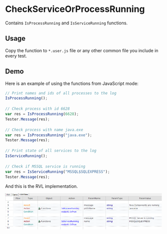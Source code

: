 # CheckServiceOrProcessRunning

Contains `IsProcessRunning` and `IsServiceRunning` functions.

## Usage

Copy the function to `*.user.js` file or any other common file you include in every test.

## Demo

Here is an example of using the functions from JavaScript mode: 

```javascript
// Print names and ids of all processes to the log
IsProcessRunning();

// Check process with id 6628
var res = IsProcessRunning(6628);
Tester.Message(res);

// Check process with name java.exe
var res = IsProcessRunning("java.exe");
Tester.Message(res);

// Print state of all services to the log
IsServiceRunning();

// Check if MSSQL service is running
var res = IsServiceRunning("MSSQL$SQLEXPRESS");
Tester.Message(res);
```

And this is the RVL implementation.

![RVL Example](CheckServiceOrProcessRunning.png)




